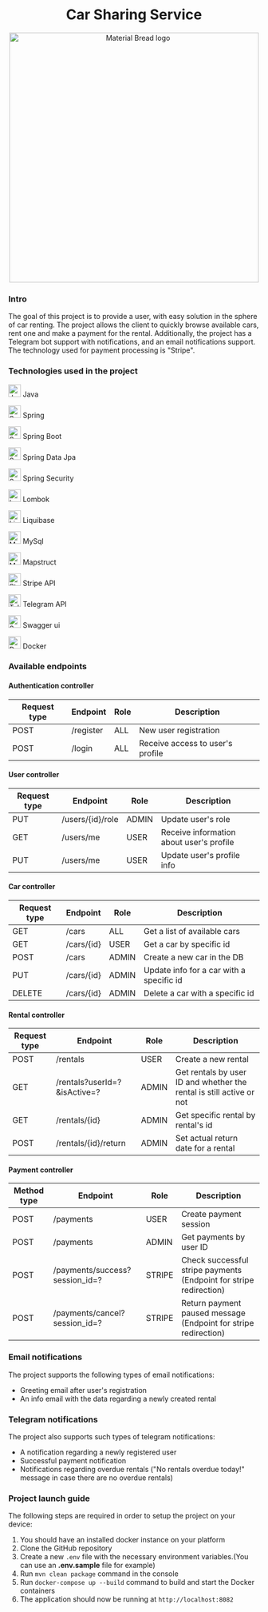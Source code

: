 <h1 align="center">
Сar Sharing Service
</h1>
<p align="center">
    <img width="500" src="https://www.motortrend.com/uploads/2022/03/2022-Honda-Civic-Touring-vs-2022-Hyundai-Elantra-Limited-vs-2022-Kia-Forte-GT-vs-2022-Mazda-Mazda3-Sedan-AWD-Turbo-vs-2022-Nissan-Sentra-SR-vs-2022-Volkswagen-Jetta-SEL-19.jpg?fit=around%7C875:492" alt="Material Bread logo">
</p>

### Intro
The goal of this project is to provide a user, with easy solution in the sphere of car renting. 
The project allows the client to quickly browse available cars, rent one and make a payment for the rental. 
Additionally, the project has a Telegram bot support with notifications, and an email notifications support. 
The technology used for payment processing is "Stripe".

### Technologies used in the project

<p align="left">
    <img width="25" src="https://upload.wikimedia.org/wikipedia/uk/8/85/%D0%9B%D0%BE%D0%B3%D0%BE%D1%82%D0%B8%D0%BF_Java.png" alt="Java Logo">
    Java
</p>

<p align="left">
    <img width="25" src="https://encrypted-tbn0.gstatic.com/images?q=tbn:ANd9GcQwsq-7f5BWyog4cdeT1sQaYLVzhJ0o37Up8TjHvVU08WUgfyyMMRMHTVwJ5XReSjyhZa0&usqp=CAU" alt="Spring logo">
    Spring
</p>

<p align="left">
    <img width="25" src="https://pbs.twimg.com/profile_images/1235868806079057921/fTL08u_H_400x400.png" alt="Spring Boot logo">
    Spring Boot
</p>

<p align="left">
    <img width="25" src="https://pbs.twimg.com/profile_images/1235945452304031744/w55Uc_O9_400x400.png" alt="Spring Data Jpa logo">
    Spring Data Jpa
</p>

<p align="left">
    <img width="25" src="https://pbs.twimg.com/profile_images/1235983944463585281/AWCKLiJh_400x400.png" alt="Spring Security logo">
    Spring Security
</p>

<p align="left">
    <img width="25" src="https://blog.kakaocdn.net/dn/bA0QdM/btqQCzxS7vv/RTB3bbZsu7EMKPBefuTn80/img.jpg" alt="Lombok logo">
    Lombok
</p>

<p align="left">
    <img width="25" src="https://dashboard.snapcraft.io/site_media/appmedia/2020/08/liquibase.jpeg.png" alt="Liquibase logo">
    Liquibase
</p>

<p align="left">
    <img width="25" src="https://logowik.com/content/uploads/images/mysql8604.logowik.com.webp" alt="MySql logo">
    MySql 
</p>

<p align="left">
     <img width="25" src="https://mapstruct.github.io/mapstruct.org.new/images/favicon.ico" alt="Mapstruct logo">
    Mapstruct
</p>

<p align="left">
     <img width="25" src="https://cdn.icon-icons.com/icons2/2699/PNG/512/stripe_logo_icon_167962.png" alt="Stripe logo">
    Stripe API
</p>

<p align="left">
     <img width="25" src="https://flowxo.com/wp-content/uploads/2021/03/Telegram-Logo-512x512.png" alt="Telegram logo">
    Telegram API
</p>

<p align="left">
     <img width="25" src="https://seeklogo.com/images/S/swagger-logo-A49F73BAF4-seeklogo.com.png" alt="Swagger logo">
    Swagger ui
</p>

<p align="left">
    <img width="25" src="https://cdn4.iconfinder.com/data/icons/logos-and-brands/512/97_Docker_logo_logos-512.png" alt="Docker logo">
    Docker
</p>

### Available endpoints
#### Authentication controller

| Request type | Endpoint                     | Role  | Description                                                          |
|--------------|------------------------------|-------|----------------------------------------------------------------------|
| POST         | /register                    | ALL   | New user registration                                                |
| POST         | /login                       | ALL   | Receive access to user's profile                                     |

#### User controller

| Request type | Endpoint                     | Role  | Description                                                          |
|--------------|------------------------------|-------|----------------------------------------------------------------------|
| PUT          | /users/{id}/role             | ADMIN | Update user's role                                                   |
| GET          | /users/me                    | USER  | Receive information about user's profile                             |
| PUT          | /users/me                    | USER  | Update user's profile info                                           |

#### Car controller

| Request type | Endpoint                     | Role  | Description                                                          |
|--------------|------------------------------|-------|----------------------------------------------------------------------|
| GET          | /cars                        | ALL   | Get a list of available cars                                         |
| GET          | /cars/{id}                   | USER  | Get a car by specific id                                             |
| POST         | /cars                        | ADMIN | Create a new car in the DB                                           |
| PUT          | /cars/{id}                   | ADMIN | Update info for a car with a specific id                             |
| DELETE       | /cars/{id}                   | ADMIN | Delete a car with a specific id                                      |

#### Rental controller

| Request type | Endpoint                     | Role  | Description                                                          |
|--------------|------------------------------|-------|----------------------------------------------------------------------|
| POST         | /rentals                     | USER  | Create a new rental                                                  |
| GET          | /rentals?userId=?&isActive=? | ADMIN | Get rentals by user ID and whether the rental is still active or not |
| GET          | /rentals/{id}                | ADMIN | Get specific rental by rental's id                                   |
| POST         | /rentals/{id}/return         | ADMIN | Set actual return date for a rental                                  |

#### Payment controller

| Method type | Endpoint                       | Role   | Description                                                        |
|-------------|--------------------------------|--------|--------------------------------------------------------------------|
| POST        | /payments                      | USER   | Create payment session                                             |
| POST        | /payments                      | ADMIN  | Get payments by user ID                                            |
| POST        | /payments/success?session_id=? | STRIPE | Check successful stripe payments (Endpoint for stripe redirection) |
| POST        | /payments/cancel?session_id=?  | STRIPE | Return payment paused message (Endpoint for stripe redirection)    |

### Email notifications
The project supports the following types of email notifications:
- Greeting email after user's registration
- An info email with the data regarding a newly created rental 

### Telegram notifications
The project also supports such types of telegram notifications:
- A notification regarding a newly registered user
- Successful payment notification
- Notifications regarding overdue rentals ("No rentals overdue today!" message in case there are no overdue rentals)

### Project launch guide
The following steps are required in order to setup the project on your device:
1. You should have an installed docker instance on your platform
2. Clone the GitHub repository
3. Create a new `.env` file with the necessary environment variables.(You can use an **.env.sample** file for example)
4. Run `mvn clean package` command in the console
5. Run `docker-compose up --build` command to build and start the Docker containers
6. The application should now be running at `http://localhost:8082`

